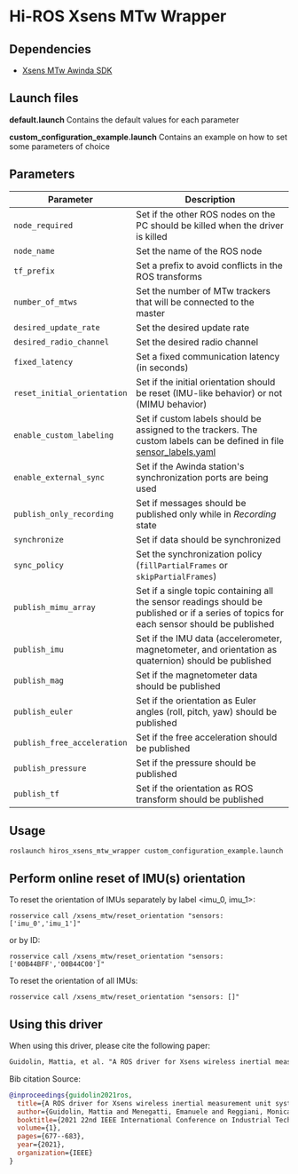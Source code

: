 # Hi-ROS Xsens MTw Wrapper


## Dependencies
* [Xsens MTw Awinda SDK](https://www.xsens.com/products/mtw-awinda)


## Launch files
**default.launch**
Contains the default values for each parameter

**custom\_configuration\_example.launch**
Contains an example on how to set some parameters of choice

## Parameters
| Parameter                   | Description                                                  |
| --------------------------- | ------------------------------------------------------------ |
| `node_required`             | Set if the other ROS nodes on the PC should be killed when the driver is killed |
| `node_name`                 | Set the name of the ROS node                                 |
| `tf_prefix`                 | Set a prefix to avoid conflicts in the ROS transforms        |
| `number_of_mtws`            | Set the number of MTw trackers that will be connected to the master |
| `desired_update_rate`       | Set the desired update rate                                  |
| `desired_radio_channel`     | Set the desired radio channel                                |
| `fixed_latency`             | Set a fixed communication latency (in seconds)               |
| `reset_initial_orientation` | Set if the initial orientation should be reset (IMU-like behavior) or not (MIMU behavior) |
| `enable_custom_labeling`    | Set if custom labels should be assigned to the trackers. The custom labels can be defined in file [sensor\_labels.yaml](https://github.com/HiROS-unipd/xsens_mtw_wrapper/blob/master/config/sensor_labels.yaml) |
| `enable_external_sync`      | Set if the Awinda station's synchronization ports are being used |
| `publish_only_recording`    | Set if messages should be published only while in <em>Recording</em> state |
| `synchronize`               | Set if data should be synchronized                           |
| `sync_policy`               | Set the synchronization policy (`fillPartialFrames` or `skipPartialFrames`) |
| `publish_mimu_array`        | Set if a single topic containing all the sensor readings should be published or if a series of topics for each sensor should be published |
| `publish_imu`               | Set if the IMU data (accelerometer, magnetometer, and orientation as quaternion) should be published |
| `publish_mag`               | Set if the magnetometer data should be published             |
| `publish_euler`             | Set if the orientation as Euler angles (roll, pitch, yaw) should be published |
| `publish_free_acceleration` | Set if the free acceleration should be published             |
| `publish_pressure`          | Set if the pressure should be published                      |
| `publish_tf`                | Set if the orientation as ROS transform should be published  |


## Usage
```
roslaunch hiros_xsens_mtw_wrapper custom_configuration_example.launch
```

## Perform online reset of IMU(s) orientation
To reset the orientation of IMUs separately by label <imu_0, imu_1>:
```
rosservice call /xsens_mtw/reset_orientation "sensors: ['imu_0','imu_1']"
```
or by ID:
```
rosservice call /xsens_mtw/reset_orientation "sensors: ['00B44BFF','00B44C00']"
```

To reset the orientation of all IMUs:
```
rosservice call /xsens_mtw/reset_orientation "sensors: []"
```

## Using this driver

When using this driver, please cite the following paper:

```latex
Guidolin, Mattia, et al. "A ROS driver for Xsens wireless inertial measurement unit systems." 2021 22nd IEEE International Conference on Industrial Technology (ICIT). Vol. 1. IEEE, 2021.
```

Bib citation Source:

```bibtex
@inproceedings{guidolin2021ros,
  title={A ROS driver for Xsens wireless inertial measurement unit systems},
  author={Guidolin, Mattia and Menegatti, Emanuele and Reggiani, Monica and Tagliapietra, Luca},
  booktitle={2021 22nd IEEE International Conference on Industrial Technology (ICIT)},
  volume={1},
  pages={677--683},
  year={2021},
  organization={IEEE}
}
```

